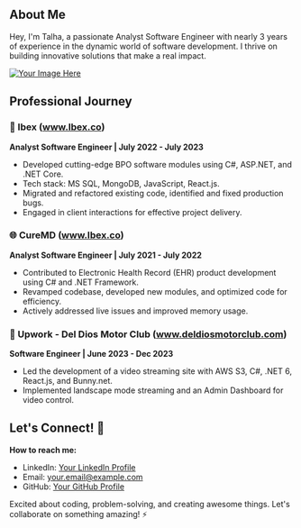 

## About Me

Hey, I'm Talha, a passionate Analyst Software Engineer with nearly 3 years of experience in the dynamic world of software development. I thrive on building innovative solutions that make a real impact.

[![Your Image Here](path/to/your/image.png)](https://user-images.githubusercontent.com/74038190/212749447-bfb7e725-6987-49d9-ae85-2015e3e7cc41.gif)
## Professional Journey

### 🚀 Ibex (www.Ibex.co)
**Analyst Software Engineer | July 2022 - July 2023**
- Developed cutting-edge BPO software modules using C#, ASP.NET, and .NET Core.
- Tech stack: MS SQL, MongoDB, JavaScript, React.js.
- Migrated and refactored existing code, identified and fixed production bugs.
- Engaged in client interactions for effective project delivery.

### 🌐 CureMD (www.Ibex.co)
**Analyst Software Engineer | July 2021 - July 2022**
- Contributed to Electronic Health Record (EHR) product development using C# and .NET Framework.
- Revamped codebase, developed new modules, and optimized code for efficiency.
- Actively addressed live issues and improved memory usage.

### 🎥 Upwork - Del Dios Motor Club (www.deldiosmotorclub.com)
**Software Engineer | June 2023 - Dec 2023**
- Led the development of a video streaming site with AWS S3, C#, .NET 6, React.js, and Bunny.net.
- Implemented landscape mode streaming and an Admin Dashboard for video control.

## Let's Connect! 🤝

**How to reach me:**
- LinkedIn: [Your LinkedIn Profile](#)
- Email: your.email@example.com
- GitHub: [Your GitHub Profile](https://github.com/yourusername)

Excited about coding, problem-solving, and creating awesome things. Let's collaborate on something amazing! ⚡
